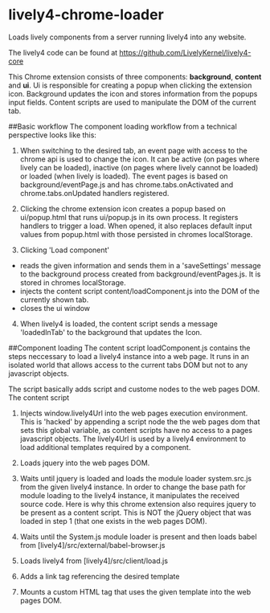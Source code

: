 # lively4-chrome-loader
Loads lively components from a server running lively4 into any website.

The lively4 code can be found at https://github.com/LivelyKernel/lively4-core

This Chrome extension consists of three components: **background**, **content** and **ui**. Ui is responsible for creating a popup when clicking the extension icon. Background updates the icon and stores information from the popups input fields. Content scripts are used to manipulate the DOM of the current tab.

##Basic workflow
The component loading workflow from a technical perspective looks like this:

1. When switching to the desired tab, an event page with access to the chrome api is used to change the icon. It can be active (on pages where lively can be loaded), inactive (on pages where lively cannot be loaded) or loaded (when lively is loaded). The event pages is based on background/eventPage.js and has chrome.tabs.onActivated and chrome.tabs.onUpdated handlers registered.

2. Clicking the chrome extension icon creates a popup based on ui/popup.html that runs ui/popup.js in its own process. It registers handlers to trigger a load. When opened, it also replaces default input values from popup.html with those persisted in chromes localStorage.

3. Clicking 'Load component'

  * reads the given information and sends them in a 'saveSettings' message to the background process created from background/eventPages.js. It is stored in chromes localStorage.
  * injects the content script content/loadComponent.js into the DOM of the currently shown tab.
  * closes the ui window

4. When lively4 is loaded, the content script sends a message 'loadedInTab' to the background that updates the Icon.

##Component loading
The content script loadComponent.js contains the steps neccessary to load a lively4 instance into a web page. It runs in an isolated world that allows access to the current tabs DOM but not to any javascript objects. 

The script basically adds script and custome nodes to the web pages DOM. The content script

1. Injects window.lively4Url into the web pages execution environment. This is 'hacked' by appending a script node the the web pages dom that sets this global variable, as content scripts have no access to a pages javascript objects. The lively4Url is used by a lively4 environment to load additional templates required by a component.

2. Loads jquery into the web pages DOM.

3. Waits until jquery is loaded and loads the module loader system.src.js from the given lively4 instance. In order to change the base path for module loading to the lively4 instance, it manipulates the received source code. Here is why this chrome extension also requires jquery to be present as a content script. This is NOT the jQuery object that was loaded in step 1 (that one exists in the web pages DOM).

4. Waits until the System.js module loader is present and then loads babel from \[lively4\]/src/external/babel-browser.js

5. Loads lively4 from \[lively4\]/src/client/load.js

6. Adds a link tag referencing the desired template

7. Mounts a custom HTML tag that uses the given template into the web pages DOM.

